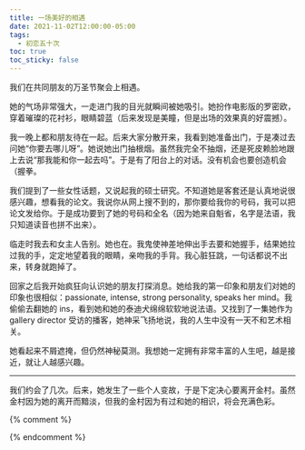 ```yaml
---
title: 一场美好的相遇
date: 2021-11-02T12:00:00-05:00
tags:
  - 初恋五十次
toc: true
toc_sticky: false
---
```


我们在共同朋友的万圣节聚会上相遇。
<!--more-->

她的气场非常强大，一走进门我的目光就瞬间被她吸引。她扮作电影版的罗密欧，穿着璀璨的花衬衫，眼睛碧蓝（后来发现是美瞳，但是出场的效果真的好震撼）。

我一晚上都和朋友待在一起。后来大家分散开来，我看到她准备出门，于是凑过去问她“你要去哪儿呀”。她说她出门抽根烟。虽然我完全不抽烟，还是死皮赖脸地跟上去说“那我能和你一起去吗”。于是有了阳台上的对话。没有机会也要创造机会（握拳。

我们提到了一些女性话题，又说起我的硕士研究。不知道她是客套还是认真地说很感兴趣，想看我的论文。我说你从网上搜不到的，那你要给我你的号码，我可以把论文发给你。于是成功要到了她的号码和全名（因为她来自魁省，名字是法语，我只知道读音也拼不出来）。

临走时我去和女主人告别。她也在。我鬼使神差地伸出手去要和她握手，结果她拉过我的手，定定地望着我的眼睛，亲吻我的手背。我心脏狂跳，一句话都说不出来，转身就跑掉了。

回家之后我开始疯狂向认识她的朋友打探消息。她给我的第一印象和朋友们对她的印象也很相似：passionate, intense, strong personality, speaks her mind。我偷偷去翻她的 ins，看到她和她的泰迪犬绵绵软软地说法语。又找到了一集她作为 gallery director 受访的播客，她神采飞扬地说，我的人生中没有一天不和艺术相关。

她看起来不屑遮掩，但仍然神秘莫测。我想她一定拥有非常丰富的人生吧，越是接近，就让人越感兴趣。

---

我们约会了几次。后来，她发生了一些个人变故，于是下定决心要离开金村。虽然金村因为她的离开而黯淡，但我的金村因为有过和她的相识，将会充满色彩。


{% comment %}



{% endcomment %}
